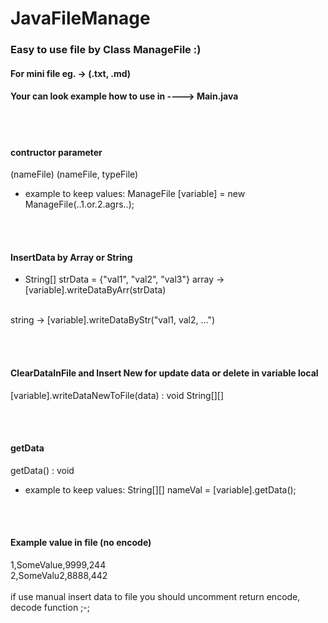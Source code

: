# JavaFileManage
### Easy to use file by Class ManageFile :)
#### For mini file eg. -> (.txt, .md)
#### Your can look example how to use in ----> Main.java


<br><br>
#### contructor parameter
(nameFile)
(nameFile, typeFile)
- example to keep values:  ManageFile [variable] = new ManageFile(..1.or.2.agrs..);


<br><br>
#### InsertData by Array or String
- String[] strData = {"val1", "val2", "val3"}
array -> [variable].writeDataByArr(strData)
<br>
string -> [variable].writeDataByStr("val1, val2, ...")


<br><br>
#### ClearDataInFile and Insert New for update data or delete in variable local
[variable].writeDataNewToFile(data) : void String[][]


<br><br>
#### getData
getData() : void 
- example to keep values:  String[][] nameVal = [variable].getData();

<br><br>
#### Example value in file (no encode) 
1,SomeValue,9999,244<br>
2,SomeValu2,8888,442
<br><br>
if use manual insert data to file 
you should uncomment return encode, decode function ;-; 

